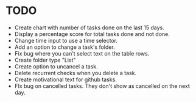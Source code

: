 # TODO

- Create chart with number of tasks done on the last 15 days.
- Display a percentage score for total tasks done and not done.
- Change time input to use a time selector.
- Add an option to change a task's folder.
- Fix bug where you can't select text on the table rows.
- Create folder type "List"
- Create option to uncancel a task.
- Delete recurrent checks when you delete a task.
- Create motivational text for github tasks.
- FIx bug on cancelled tasks. They don't show as cancelled on the next day.